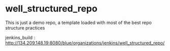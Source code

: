 # well_structured_repo
This is just a demo repo, a template loaded with most of the best repo structure practices

jenkins_build : http://134.209.148.19:8080/blue/organizations/jenkins/well_structured_repo/
